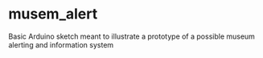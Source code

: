 # musem_alert
 Basic Arduino sketch meant to illustrate a prototype of a possible museum alerting and information system
